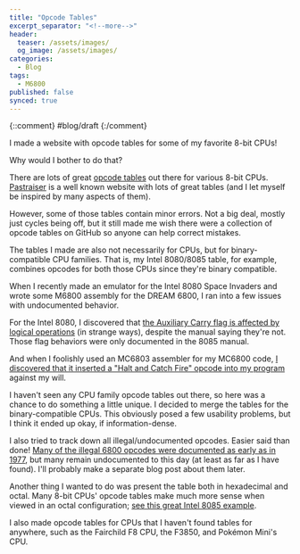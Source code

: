 ```yaml
---
title: "Opcode Tables"
excerpt_separator: "<!--more-->"
header: 
  teaser: /assets/images/
  og_image: /assets/images/
categories:
  - Blog
tags:
  - M6800
published: false
synced: true
---
```

{::comment}
#blog/draft 
{:/comment}

I made a website with opcode tables for some of my favorite 8-bit CPUs!

Why would I bother to do that?

There are lots of great [opcode tables](https://en.wikipedia.org/wiki/Opcode_table) out there for various 8-bit CPUs. [Pastraiser](https://pastraiser.com) is a well known website with lots of great tables (and I let myself be inspired by many aspects of them).

However, some of those tables contain minor errors. Not a big deal, mostly just cycles being off, but it still made me wish there were a collection of opcode tables on GitHub so anyone can help correct mistakes.

The tables I made are also not necessarily for CPUs, but for binary-compatible CPU families. That is, my Intel 8080/8085 table, for example, combines opcodes for both those CPUs since they're binary compatible.

When I recently made an emulator for the Intel 8080 Space Invaders and wrote some M6800 assembly for the DREAM 6800, I ran into a few issues with undocumented behavior.

For the Intel 8080, I discovered that [the Auxiliary Carry flag is affected by logical operations](https://retrocomputing.stackexchange.com/questions/14977/auxiliary-carry-and-the-intel-8080s-logical-instructions) (in strange ways), despite the manual saying they're not. Those flag behaviors were only documented in the 8085 manual.

And when I foolishly used an MC6803 assembler for my MC6800 code, [I discovered that it inserted a "Halt and Catch Fire" opcode into my program](choosing-the-wrong-m6800-assembler) against my will.

I haven't seen any CPU family opcode tables out there, so here was a chance to do something a little unique. I decided to merge the tables for the binary-compatible CPUs. This obviously posed a few usability problems, but I think it ended up okay, if information-dense.

I also tried to track down all illegal/undocumented opcodes. Easier said than done! [Many of the illegal 6800 opcodes were documented as early as in 1977](http://spivey.oriel.ox.ac.uk/wiki3/images/1/1a/Undoc6800.pdf), but many remain undocumented to this day (at least as far as I have found). I'll probably make a separate blog post about them later.

Another thing I wanted to do was present the table both in hexadecimal and octal. Many 8-bit CPUs' opcode tables make much more sense when viewed in an octal configuration; [see this great Intel 8085 example](http://www.righto.com/2013/02/8085-instruction-set-octal-table.html).

I also made opcode tables for CPUs that I haven't found tables for anywhere, such as the Fairchild F8 CPU, the F3850, and Pokémon Mini's CPU.
